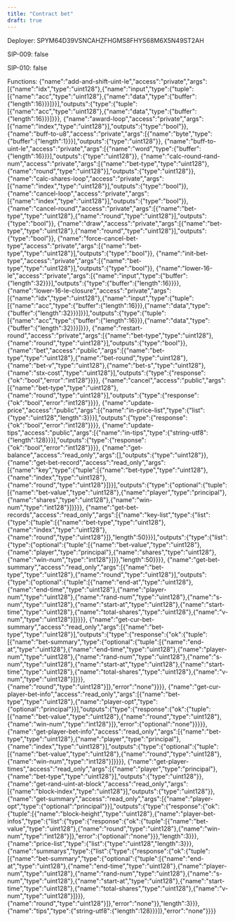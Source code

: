 ```yaml
---
title: "Contract bet"
draft: true
---
```

Deployer: SPYM64D39VSNCAHZFHGMS8FHYS68M6X5N49ST2AH

SIP-009: false

SIP-010: false

Functions:
{"name":"add-and-shift-uint-le","access":"private","args":[{"name":"idx","type":"uint128"},{"name":"input","type":{"tuple":[{"name":"acc","type":"uint128"},{"name":"data","type":{"buffer":{"length":16}}}]}}],"outputs":{"type":{"tuple":[{"name":"acc","type":"uint128"},{"name":"data","type":{"buffer":{"length":16}}}]}}}, {"name":"award-loop","access":"private","args":[{"name":"index","type":"uint128"}],"outputs":{"type":"bool"}}, {"name":"buff-to-u8","access":"private","args":[{"name":"byte","type":{"buffer":{"length":1}}}],"outputs":{"type":"uint128"}}, {"name":"buff-to-uint-le","access":"private","args":[{"name":"word","type":{"buffer":{"length":16}}}],"outputs":{"type":"uint128"}}, {"name":"calc-round-rand-num","access":"private","args":[{"name":"bet-type","type":"uint128"},{"name":"round","type":"uint128"}],"outputs":{"type":"uint128"}}, {"name":"calc-shares-loop","access":"private","args":[{"name":"index","type":"uint128"}],"outputs":{"type":"bool"}}, {"name":"cancel-loop","access":"private","args":[{"name":"index","type":"uint128"}],"outputs":{"type":"bool"}}, {"name":"cancel-round","access":"private","args":[{"name":"bet-type","type":"uint128"},{"name":"round","type":"uint128"}],"outputs":{"type":"bool"}}, {"name":"draw","access":"private","args":[{"name":"bet-type","type":"uint128"},{"name":"round","type":"uint128"}],"outputs":{"type":"bool"}}, {"name":"force-cancel-bet-type","access":"private","args":[{"name":"bet-type","type":"uint128"}],"outputs":{"type":"bool"}}, {"name":"init-bet-type","access":"private","args":[{"name":"bet-type","type":"uint128"}],"outputs":{"type":"bool"}}, {"name":"lower-16-le","access":"private","args":[{"name":"input","type":{"buffer":{"length":32}}}],"outputs":{"type":{"buffer":{"length":16}}}}, {"name":"lower-16-le-closure","access":"private","args":[{"name":"idx","type":"uint128"},{"name":"input","type":{"tuple":[{"name":"acc","type":{"buffer":{"length":16}}},{"name":"data","type":{"buffer":{"length":32}}}]}}],"outputs":{"type":{"tuple":[{"name":"acc","type":{"buffer":{"length":16}}},{"name":"data","type":{"buffer":{"length":32}}}]}}}, {"name":"restart-round","access":"private","args":[{"name":"bet-type","type":"uint128"},{"name":"round","type":"uint128"}],"outputs":{"type":"bool"}}, {"name":"bet","access":"public","args":[{"name":"bet-type","type":"uint128"},{"name":"bet-round","type":"uint128"},{"name":"bet-v","type":"uint128"},{"name":"bet-s","type":"uint128"},{"name":"stx-cost","type":"uint128"}],"outputs":{"type":{"response":{"ok":"bool","error":"int128"}}}}, {"name":"cancel","access":"public","args":[{"name":"bet-type","type":"uint128"},{"name":"round","type":"uint128"}],"outputs":{"type":{"response":{"ok":"bool","error":"int128"}}}}, {"name":"update-price","access":"public","args":[{"name":"in-price-list","type":{"list":{"type":"uint128","length":3}}}],"outputs":{"type":{"response":{"ok":"bool","error":"int128"}}}}, {"name":"update-tips","access":"public","args":[{"name":"in-tips","type":{"string-utf8":{"length":128}}}],"outputs":{"type":{"response":{"ok":"bool","error":"int128"}}}}, {"name":"get-balance","access":"read_only","args":[],"outputs":{"type":"uint128"}}, {"name":"get-bet-record","access":"read_only","args":[{"name":"key","type":{"tuple":[{"name":"bet-type","type":"uint128"},{"name":"index","type":"uint128"},{"name":"round","type":"uint128"}]}}],"outputs":{"type":{"optional":{"tuple":[{"name":"bet-value","type":"uint128"},{"name":"player","type":"principal"},{"name":"shares","type":"uint128"},{"name":"win-num","type":"int128"}]}}}}, {"name":"get-bet-records","access":"read_only","args":[{"name":"key-list","type":{"list":{"type":{"tuple":[{"name":"bet-type","type":"uint128"},{"name":"index","type":"uint128"},{"name":"round","type":"uint128"}]},"length":50}}}],"outputs":{"type":{"list":{"type":{"optional":{"tuple":[{"name":"bet-value","type":"uint128"},{"name":"player","type":"principal"},{"name":"shares","type":"uint128"},{"name":"win-num","type":"int128"}]}},"length":50}}}}, {"name":"get-bet-summary","access":"read_only","args":[{"name":"bet-type","type":"uint128"},{"name":"round","type":"uint128"}],"outputs":{"type":{"optional":{"tuple":[{"name":"end-at","type":"uint128"},{"name":"end-time","type":"uint128"},{"name":"player-num","type":"uint128"},{"name":"rand-num","type":"uint128"},{"name":"s-num","type":"uint128"},{"name":"start-at","type":"uint128"},{"name":"start-time","type":"uint128"},{"name":"total-shares","type":"uint128"},{"name":"v-num","type":"uint128"}]}}}}, {"name":"get-cur-bet-summary","access":"read_only","args":[{"name":"bet-type","type":"uint128"}],"outputs":{"type":{"response":{"ok":{"tuple":[{"name":"bet-summary","type":{"optional":{"tuple":[{"name":"end-at","type":"uint128"},{"name":"end-time","type":"uint128"},{"name":"player-num","type":"uint128"},{"name":"rand-num","type":"uint128"},{"name":"s-num","type":"uint128"},{"name":"start-at","type":"uint128"},{"name":"start-time","type":"uint128"},{"name":"total-shares","type":"uint128"},{"name":"v-num","type":"uint128"}]}}},{"name":"round","type":"uint128"}]},"error":"none"}}}}, {"name":"get-cur-player-bet-info","access":"read_only","args":[{"name":"bet-type","type":"uint128"},{"name":"player-opt","type":{"optional":"principal"}}],"outputs":{"type":{"response":{"ok":{"tuple":[{"name":"bet-value","type":"uint128"},{"name":"round","type":"uint128"},{"name":"win-num","type":"int128"}]},"error":{"optional":"none"}}}}}, {"name":"get-player-bet-info","access":"read_only","args":[{"name":"bet-type","type":"uint128"},{"name":"player","type":"principal"},{"name":"index","type":"uint128"}],"outputs":{"type":{"optional":{"tuple":[{"name":"bet-value","type":"uint128"},{"name":"round","type":"uint128"},{"name":"win-num","type":"int128"}]}}}}, {"name":"get-player-times","access":"read_only","args":[{"name":"player","type":"principal"},{"name":"bet-type","type":"uint128"}],"outputs":{"type":"uint128"}}, {"name":"get-rand-uint-at-block","access":"read_only","args":[{"name":"block-index","type":"uint128"}],"outputs":{"type":"uint128"}}, {"name":"get-summary","access":"read_only","args":[{"name":"player-opt","type":{"optional":"principal"}}],"outputs":{"type":{"response":{"ok":{"tuple":[{"name":"block-height","type":"uint128"},{"name":"player-bet-infos","type":{"list":{"type":{"response":{"ok":{"tuple":[{"name":"bet-value","type":"uint128"},{"name":"round","type":"uint128"},{"name":"win-num","type":"int128"}]},"error":{"optional":"none"}}},"length":3}}},{"name":"price-list","type":{"list":{"type":"uint128","length":3}}},{"name":"summarys","type":{"list":{"type":{"response":{"ok":{"tuple":[{"name":"bet-summary","type":{"optional":{"tuple":[{"name":"end-at","type":"uint128"},{"name":"end-time","type":"uint128"},{"name":"player-num","type":"uint128"},{"name":"rand-num","type":"uint128"},{"name":"s-num","type":"uint128"},{"name":"start-at","type":"uint128"},{"name":"start-time","type":"uint128"},{"name":"total-shares","type":"uint128"},{"name":"v-num","type":"uint128"}]}}},{"name":"round","type":"uint128"}]},"error":"none"}},"length":3}}},{"name":"tips","type":{"string-utf8":{"length":128}}}]},"error":"none"}}}}
